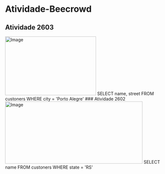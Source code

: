 # Atividade-Beecrowd
## Atividade 2603
<img width="295" height="191" alt="Image" src="https://github.com/user-attachments/assets/ea1969bb-074e-48ff-ad04-008d7de0ef45" />
SELECT name, street FROM custoners WHERE city = 'Porto Alegre'
### Atividade 2602
<img width="446" height="202" alt="Image" src="https://github.com/user-attachments/assets/efd507a4-9a11-4cba-973b-db1ceb519a7a" />
SELECT name FROM custoners WHERE state = 'RS'
